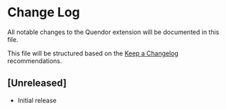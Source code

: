 # Change Log

All notable changes to the Quendor extension will be documented in this file.

This file will be structured based on the [Keep a Changelog](http://keepachangelog.com/) recommendations.

## [Unreleased]

- Initial release
